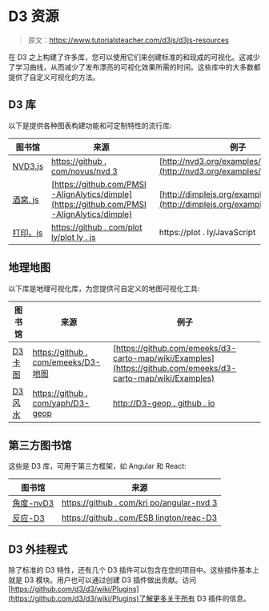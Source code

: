 # D3 资源

> 原文：<https://www.tutorialsteacher.com/d3js/d3js-resources>

在 D3 之上构建了许多库，您可以使用它们来创建标准的和现成的可视化。这减少了学习曲线，从而减少了发布漂亮的可视化效果所需的时间。这些库中的大多数都提供了自定义可视化的方法。

## D3 库

以下是提供各种图表构建功能和可定制特性的流行库:

| 图书馆 | 来源 | 例子 |
| --- | --- | --- |
| [NVD3.js](http://nvd3.org/index.html) | [https://github . com/novus/nvd 3](https://github.com/novus/nvd3) | [http://nvd3.org/examples/index.html](http://nvd3.org/examples/index.html) |
| [酒窝. js](http://dimplejs.org) | [https://github.com/PMSI-AlignAlytics/dimple](https://github.com/PMSI-AlignAlytics/dimple) | [http://dimplejs.org/examples_index.html](http://dimplejs.org/examples_index.html) |
| [打印。js](https://plot.ly) | [https://github . com/plot ly/plot ly . js](https://github.com/plotly/plotly.js) | https://plot . ly/JavaScript |

## 地理地图

以下库是地理可视化库，为您提供可自定义的地图可视化工具:

| 图书馆 | 来源 | 例子 |
| --- | --- | --- |
| [D3 卡图](https://github.com/emeeks/d3-carto-map/wiki) | [https://github . com/emeeks/D3-地图](https://github.com/emeeks/d3-carto-map) | [https://github.com/emeeks/d3-carto-map/wiki/Examples](https://github.com/emeeks/d3-carto-map/wiki/Examples) |
| [D3 风水](https://d3-geomap.github.io) | [https://github . com/yaph/D3-geop](https://github.com/yaph/d3-geomap) | [http://D3-geop . github . io](https://d3-geomap.github.io) |

## 第三方图书馆

这些是 D3 库，可用于第三方框架，如 Angular 和 React:

| 图书馆 | 来源 |
| --- | --- |
| [角度-nvD3](https://krispo.github.io/angular-nvd3) | [https://github . com/kri po/angular-nvd 3](https://github.com/krispo/angular-nvd3) |
| [反应-D3](https://reactiva.github.io/react-d3-website) | [https://github . com/ESB lington/reac-D3](https://github.com/esbullington/react-d3) |

## D3 外挂程式

除了标准的 D3 特性，还有几个 D3 插件可以包含在您的项目中。这些插件基本上就是 D3 模块。用户也可以通过创建 D3 插件做出贡献。访问[https://github.com/d3/d3/wiki/Plugins](https://github.com/d3/d3/wiki/Plugins)了解更多关于所有 D3 插件的信息。